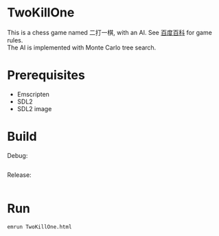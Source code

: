# TwoKillOne
This is a chess game named 二打一棋, with an AI. See [百度百科](https://baike.baidu.com/item/%E6%89%93%E7%82%AE%E6%A3%8B/8798807) for game rules.  
The AI is implemented with Monte Carlo tree search.

# Prerequisites

- Emscripten
- SDL2
- SDL2 image

# Build

Debug:
```shell
```

Release:
```shell
```

# Run

```shell
emrun TwoKillOne.html
```